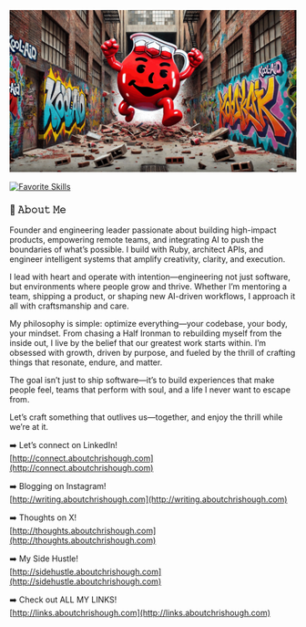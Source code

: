 [![Video About Me](https://github.com/chrishough/chrishough/blob/main/assets/20241002.gif)]()

<!-- https://github.com/LelouchFR/skill-icons -->
[![Favorite Skills](https://go-skill-icons.vercel.app/api/icons?i=ruby,rails,cursor,claude,chatgpt,js,sass,postgres,redis,heroku,aws,github,apple,ps,api,terminal&theme=dark)]()

### :book: 𝙰𝚋𝚘𝚞𝚝 𝙼𝚎

Founder and engineering leader passionate about building high-impact products, empowering remote teams, and integrating AI to push the boundaries of what’s possible. I build with Ruby, architect APIs, and engineer intelligent systems that amplify creativity, clarity, and execution.  
  
I lead with heart and operate with intention—engineering not just software, but environments where people grow and thrive. Whether I’m mentoring a team, shipping a product, or shaping new AI-driven workflows, I approach it all with craftsmanship and care.  
  
My philosophy is simple: optimize everything—your codebase, your body, your mindset. From chasing a Half Ironman to rebuilding myself from the inside out, I live by the belief that our greatest work starts within. I’m obsessed with growth, driven by purpose, and fueled by the thrill of crafting things that resonate, endure, and matter.  
  
The goal isn’t just to ship software—it’s to build experiences that make people feel, teams that perform with soul, and a life I never want to escape from.  
  
Let’s craft something that outlives us—together, and enjoy the thrill while we’re at it.

:arrow_right: Let’s connect on LinkedIn!  
[http://connect.aboutchrishough.com](http://connect.aboutchrishough.com)  

:arrow_right: Blogging on Instagram!  
[http://writing.aboutchrishough.com](http://writing.aboutchrishough.com)

:arrow_right: Thoughts on X!  
[http://thoughts.aboutchrishough.com](http://thoughts.aboutchrishough.com)  

:arrow_right: My Side Hustle!   
[http://sidehustle.aboutchrishough.com](http://sidehustle.aboutchrishough.com)  

:arrow_right: Check out ALL MY LINKS!  
[http://links.aboutchrishough.com](http://links.aboutchrishough.com)  

